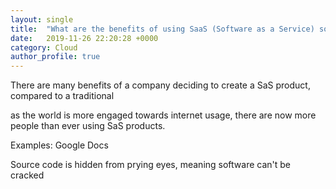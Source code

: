 ```yaml
---
layout: single
title:  "What are the benefits of using SaaS (Software as a Service) software's over self hosted software?"
date:   2019-11-26 22:20:28 +0000
category: Cloud
author_profile: true
---
```


There are many benefits of a company deciding to create a SaS product, compared to a traditional 

as the world is more engaged towards internet usage, there are now more people than ever using SaS products.

Examples:
Google Docs

Source code is hidden from prying eyes, meaning software can't be cracked 

